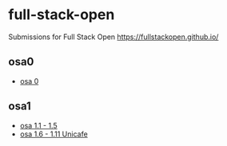 # full-stack-open
Submissions for Full Stack Open https://fullstackopen.github.io/

## osa0

 * [osa 0](https://github.com/juusokor/full-stack-open/tree/master/osa0)

## osa1
* [osa 1.1 - 1.5](https://github.com/juusokor/full-stack-open/blob/9dd9fcc2c69b40d3aa61e2b1fc089dc30083084a/osa1/src/index.js)
* [osa 1.6 - 1.11 Unicafe](https://github.com/juusokor/full-stack-open/blob/38442948c7d7ea13c33fff5d21a9e74e8eaf786a/osa1/src/index.js)
